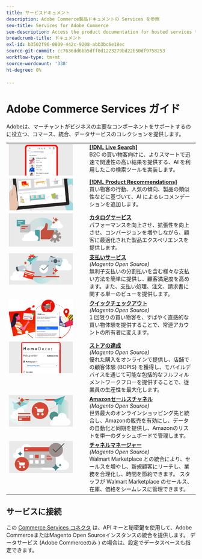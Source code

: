 ```yaml
---
title: サービスドキュメント
description: Adobe Commerce製品ドキュメントの Services を参照
seo-title: Services for Adobe Commerce
seo-description: Access the product documentation for hosted services that help Adobe Commerce and Magento Open Source merchants support key components of their business.
breadcrumb-title: ドキュメント
exl-id: b3502f96-0809-442c-9208-abb3bc6e18ec
source-git-commit: cc7636dd6bb5dff0d1223279bd22b50df9758253
workflow-type: tm+mt
source-wordcount: '338'
ht-degree: 0%

---
```


# Adobe Commerce Services ガイド

Adobeは、マーチャントがビジネスの主要なコンポーネントをサポートするのに役立つ、コマース、統合、データサービスのコレクションを提供します。

<table>
<tr>
  <td valign="top" width="200">
      <img alt="[!DNL Live Search]" src="assets/live-search.png" width="170px"/></td>
   <td valign="top"><a href="https://experienceleague.adobe.com/docs/commerce-merchant-services/live-search/overview.html"><strong>[!DNL Live Search]</strong></a>  
    <div>B2C の買い物客向けに、よりスマートで迅速で関連性の高い結果を提供する、AI を利用したこの検索ツールを実装します。</div>
  </td>
   </tr>
<tr>
   <td valign="top" width="200">
       <img alt="[!UICONTROL Product Recommendations]" src="assets/product-recs.png" width="170px"/></td>
   <td valign="top">
   <a href="https://experienceleague.adobe.com/docs/commerce-merchant-services/product-recommendations/overview.html"><strong>[!DNL Product Recommendations]</strong></a>
    <div>買い物客の行動、人気の傾向、製品の類似性などに基づいて、AI によるレコメンデーションを追加します。</div>
  </td>
   </tr>
<tr>
    <td valign="top" width="200px">
       <img alt="カタログサービス" src="assets/catalog-service.png" width="170px"></td>
   <td valign="top"><a href="https://experienceleague.adobe.com/docs/commerce-merchant-services/catalog-service/guide-overview.html"> <strong>カタログサービス</strong></a> <br>
    <div>パフォーマンスを向上させ、拡張性を向上させ、コンバージョンを増やしながら、顧客に最適化された製品エクスペリエンスを提供します。</div>
  </td>
   </tr>
<tr>
  <td valign="top" width="200px">
    <img alt="支払いサービス" src="assets/payment-services.png" width="170px"/></td>
   <td valign="top"><a href="https://experienceleague.adobe.com/docs/commerce-merchant-services/payment-services/guide-overview.html"><strong>支払いサービス</strong></a>  <br><em>(Magento Open Source)</em>
    <div>無利子支払いの分割払いを含む様々な支払い方法を簡単に提供し、顧客満足度を高めます。また、支払い処理、注文、請求書に関する単一のビューを提供します。</div>
  </td>
    </tr>
<tr>
  <td valign="top" width="200px">
    <img alt="クイックチェックアウト" src="assets/quick-checkout.png" width="170px"/></td>
   <td valign="top"><a href="https://experienceleague.adobe.com/docs/commerce-merchant-services/quick-checkout/overview.html"><strong>クイックチェックアウト</strong></a>  <br><em>(Magento Open Source)</em>
    <div>1 回限りの買い物客を、すばやく直感的な買い物体験を提供することで、常連アカウントの所有者に変えます。</div>
  </td>
    </tr>
<tr>
    <td valign="top">
       <img alt="ストアの達成" src="assets/store-fulfillment-landing-graphic.png" width="170px"/></td>
   <td valign="top"><a href="https://experienceleague.adobe.com/docs/commerce-merchant-services/store-fulfillment/guide-overview.html"> <strong>ストアの達成</strong></a> <br><em>(Magento Open Source)</em>
    <div>優れた購入をオンラインで提供し、店舗での顧客体験 (BOPIS) を獲得し、モバイルデバイスを通じて可能な包括的なフルフィルメントワークフローを提供することで、従業員の生産性を最大化します。</div>
  </td>
   </tr>
<tr>
    <td valign="top" width="200px">
       <img alt="Amazon セールスチャネル" src="assets/amazon-channel.png" width="170px"></td>
   <td valign="top"><a href="https://experienceleague.adobe.com/docs/commerce-channels/amazon/guide-overview.html"> <strong>Amazonセールスチャネル</strong></a> <br><em>(Magento Open Source)</em>
    <div>世界最大のオンラインショッピング先と統合し、Amazonの販売を有効にし、データの自動化と同期を提供し、Amazonのリストを単一のダッシュボードで管理します。</div>
  </td>
   </tr>
<tr>
    <td valign="top">
       <img alt="[!DNL Channel manager]" src="assets/channel-manager.png" width="170px"></td>
   <td valign="top"><a href="https://experienceleague.adobe.com/docs/commerce-channels/channel-manager/guide-overview.html"> <strong>チャネルマネージャー</strong></a> <br><em>(Magento Open Source)</em>
    <div>Walmart Marketplace との統合により、セールスを増やし、新規顧客にリーチし、業務を合理化し、時間を節約できます。 スタッフが Walmart Marketplace のセールス、在庫、価格をシームレスに管理できます。</div>
  </td>
   </tr>
</table>

## サービスに接続

この [Commerce Services コネクタ](saas.md) は、API キーと秘密鍵を使用して、Adobe CommerceまたはMagento Open Sourceインスタンスの統合を提供します。 データサービス (Adobe Commerceのみ ) の場合は、設定でデータスペースも指定できます。
